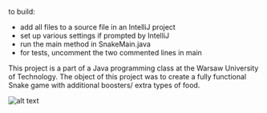 to build:
- add all files to a source file in an IntelliJ project
- set up various settings if prompted by IntelliJ
- run the main method in SnakeMain.java
- for tests, uncomment the two commented lines in main

This project is a part of a Java programming class at the Warsaw University of Technology. The object of this project was to create a fully functional Snake game with additional boosters/ extra types of food.

![alt text](https://user-images.githubusercontent.com/28408329/84141792-02d96d80-aa54-11ea-9516-1450bfb72df2.png)
